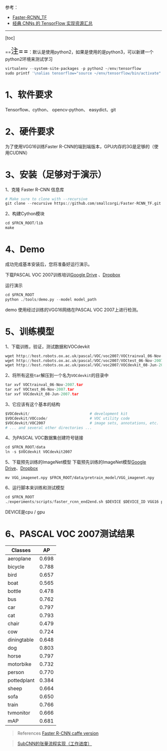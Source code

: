 参考：

- [Faster-RCNN_TF](https://github.com/smallcorgi/Faster-RCNN_TF)
- [经典 CNNs 的 TensorFlow 实现资源汇总](https://www.jianshu.com/p/68cf89138dca)

----------
[toc]


==<font size=5>注==</font>：默认是使用python2，如果是使用的是python3，可以新建一个python2环境来测试学习

```python
virtualenv --system-site-packages -p python2 ~/env/tensorflow
sudo printf '\nalias tensorflow="source ~/env/tensorflow/bin/activate"' >> ~/.bashrc
```


# 1、软件要求

Tensorflow、cython、 opencv-python、 easydict、git

# 2、硬件要求
为了使用VGG16训练Faster R-CNN的端到端版本，GPU内存的3G是足够的（使用CUDNN）

# 3、安装（足够对于演示）
1、克隆 Faster R-CNN 信息库

```python
# Make sure to clone with --recursive
git clone --recursive https://github.com/smallcorgi/Faster-RCNN_TF.git
```
2、构建Cython模块

```python
cd $FRCN_ROOT/lib
make
```
# 4、Demo
成功完成基本安装后，您将准备好运行演示。

下载PASCAL VOC 2007训练培训[Google Drive](https://drive.google.com/open?id=0ByuDEGFYmWsbZ0EzeUlHcGFIVWM) 、[Dropbox](https://www.dropbox.com/s/cfz3blmtmwj6bdh/VGGnet_fast_rcnn_iter_70000.ckpt?dl=0)

运行演示

```python
cd $FRCN_ROOT
python ./tools/demo.py --model model_path
```

demo 使用经过训练的VGG16网络在PASCAL VOC 2007上进行检测。

# 5、训练模型
1、下载训练，验证，测试数据和VOCdevkit

```python
wget http://host.robots.ox.ac.uk/pascal/VOC/voc2007/VOCtrainval_06-Nov-2007.tar
wget http://host.robots.ox.ac.uk/pascal/VOC/voc2007/VOCtest_06-Nov-2007.tar
wget http://host.robots.ox.ac.uk/pascal/VOC/voc2007/VOCdevkit_08-Jun-2007.tar
```
2、将所有这些`tar`解压到一个名为`VOCdevkit`的目录中

```python
tar xvf VOCtrainval_06-Nov-2007.tar
tar xvf VOCtest_06-Nov-2007.tar
tar xvf VOCdevkit_08-Jun-2007.tar
```

3、它应该有这个基本的结构

```python
$VOCdevkit/                           # development kit
$VOCdevkit/VOCcode/                   # VOC utility code
$VOCdevkit/VOC2007                    # image sets, annotations, etc.
# ... and several other directories ...
```
4、为PASCAL VOC数据集创建符号链接

```python
cd $FRCN_ROOT/data
ln -s $VOCdevkit VOCdevkit2007
```
5、下载预先训练的ImageNet模型
下载预先训练的ImageNet模型[Google Drive](https://drive.google.com/open?id=0ByuDEGFYmWsbNVF5eExySUtMZmM)、[Dropbox](https://www.dropbox.com/s/po2kzdhdgl4ix55/VGG_imagenet.npy?dl=0)

```
mv VGG_imagenet.npy $FRCN_ROOT/data/pretrain_model/VGG_imagenet.npy
```
6、运行脚本来训练和测试模型

```python
cd $FRCN_ROOT
./experiments/scripts/faster_rcnn_end2end.sh $DEVICE $DEVICE_ID VGG16 pascal_voc
```

DEVICE是cpu / gpu

# 6、PASCAL VOC 2007测试结果
| Classes       | AP     |
|-------------|--------|
| aeroplane   | 0.698 |
| bicycle     | 0.788 |
| bird        | 0.657 |
| boat        | 0.565 |
| bottle      | 0.478 |
| bus         | 0.762 |
| car         | 0.797 |
| cat         | 0.793 |
| chair       | 0.479 |
| cow         | 0.724 |
| diningtable | 0.648 |
| dog         | 0.803 |
| horse       | 0.797 |
| motorbike   | 0.732 |
| person      | 0.770 |
| pottedplant | 0.384 |
| sheep       | 0.664 |
| sofa        | 0.650 |
| train       | 0.766 |
| tvmonitor   | 0.666 |
| mAP        | 0.681 |

> References [Faster R-CNN caffe version](https://github.com/rbgirshick/py-faster-rcnn)

> [SubCNN的张量流程实现（工作进度）](https://github.com/yuxng/SubCNN_TF)
